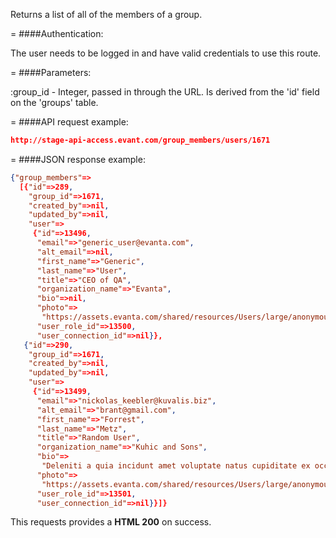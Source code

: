 <!-- --- title: GET /group_members/users/:group_id -->

Returns a list of all of the members of a group.

=
####Authentication:

The user needs to be logged in and have valid credentials to use this route.

=
####Parameters:

:group_id - Integer, passed in through the URL. Is derived from the 'id' field on the 'groups' table.

=
####API request example:
```json
http://stage-api-access.evant.com/group_members/users/1671
```

=
####JSON response example:

```json
{"group_members"=>
  [{"id"=>289,
    "group_id"=>1671,
    "created_by"=>nil,
    "updated_by"=>nil,
    "user"=>
     {"id"=>13496,
      "email"=>"generic_user@evanta.com",
      "alt_email"=>nil,
      "first_name"=>"Generic",
      "last_name"=>"User",
      "title"=>"CEO of QA",
      "organization_name"=>"Evanta",
      "bio"=>nil,
      "photo"=>
       "https://assets.evanta.com/shared/resources/Users/large/anonymous.jpg",
      "user_role_id"=>13500,
      "user_connection_id"=>nil}},
   {"id"=>290,
    "group_id"=>1671,
    "created_by"=>nil,
    "updated_by"=>nil,
    "user"=>
     {"id"=>13499,
      "email"=>"nickolas_keebler@kuvalis.biz",
      "alt_email"=>"brant@gmail.com",
      "first_name"=>"Forrest",
      "last_name"=>"Metz",
      "title"=>"Random User",
      "organization_name"=>"Kuhic and Sons",
      "bio"=>
       "Deleniti a quia incidunt amet voluptate natus cupiditate ex occaecati eos.",
      "photo"=>
       "https://assets.evanta.com/shared/resources/Users/large/anonymous.jpg",
      "user_role_id"=>13501,
      "user_connection_id"=>nil}}]}
```

This requests provides a <strong>HTML 200</strong> on success.